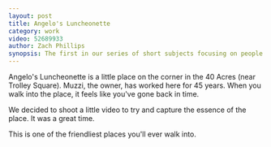 ```yaml
---
layout: post
title: Angelo's Luncheonette
category: work
video: 52689933
author: Zach Phillips
synopsis: The first in our series of short subjects focusing on people and places in Delaware that we think are special.
---
```


Angelo's Luncheonette is a little place on the corner in the 40 Acres (near Trolley Square). Muzzi, the owner, has worked here for 45 years. When you walk into the place, it feels like you've gone back in time.

We decided to shoot a little video to try and capture the essence of the place. It was a great time.

This is one of the friendliest places you'll ever walk into.